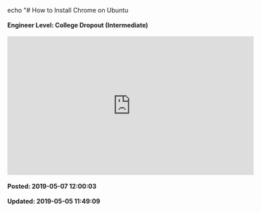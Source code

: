 echo "# How to Install Chrome on Ubuntu<br /><br />**Engineer Level: College Dropout (Intermediate)**<br /><br /><iframe width="560" height="315" src="https://www.youtube.com/embed/X1fOSaVnS20" frameborder="0" allow="autoplay; encrypted-media" allowfullscreen></iframe><br /><br />**Posted: 2019-05-07 12:00:03**<br /><br />**Updated: 2019-05-05 11:49:09**<br /><br />
